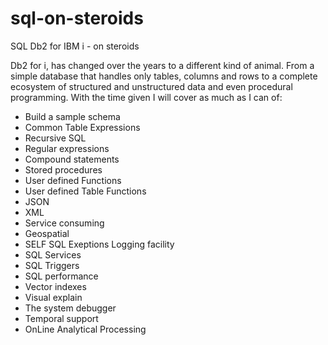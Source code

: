 # sql-on-steroids

SQL Db2 for IBM i - on steroids

Db2 for i, has changed over the years to a different kind of animal. 
From a simple database that handles only tables, columns and 
rows to a complete ecosystem of structured and unstructured data and even procedural programming.
With the time given I will cover as much as I can of:
 
- Build a sample schema 
- Common Table Expressions
- Recursive SQL
- Regular expressions
- Compound statements
- Stored procedures 
- User defined Functions 
- User defined Table Functions
- JSON
- XML
- Service consuming
- Geospatial 
- SELF SQL Exeptions Logging facility
- SQL Services
- SQL Triggers
- SQL performance
- Vector indexes
- Visual explain
- The system debugger
- Temporal support
- OnLine Analytical Processing
